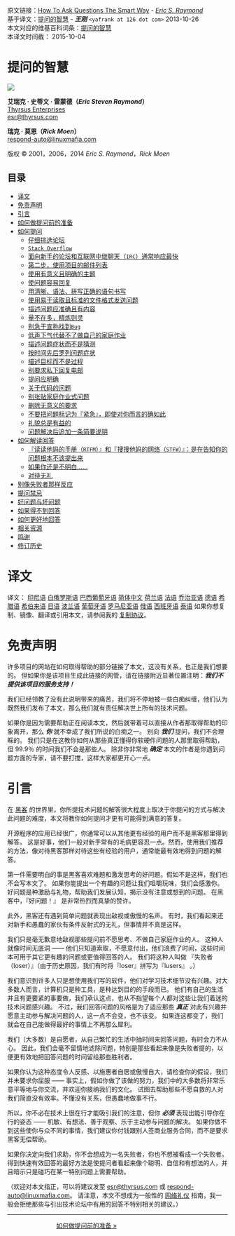 原文链接：[How To Ask Questions The Smart Way](http://www.catb.org/~esr/faqs/smart-questions.html) - [_Eric S. Raymond_](https://en.wikipedia.org/wiki/Eric_S._Raymond)  
基于译文：[提问的智慧](http://doc.zengrong.net/smart-questions/cn.html) - **_王刚_** `<yafrank at 126 dot com>` 2013-10-26  
本文对应的维基百科词条：[提问的智慧](https://zh.wikipedia.org/wiki/%E6%8F%90%E9%97%AE%E7%9A%84%E6%99%BA%E6%85%A7)  
本译文时间截： 2015-10-04

提问的智慧
====================

![](questions.jpg)

**艾瑞克 · 史蒂文 · 雷蒙德（_Eric Steven Raymond_）**  
[Thyrsus Enterprises](http://www.catb.org/~esr/)  
[esr@thyrsus.com](mailto:esr@thyrsus.com)

**瑞克 · 莫恩（_Rick Moen_）**  
[respond-auto@linuxmafia.com](mailto:respond-auto@linuxmafia.com)

版权 © 2001，2006，2014 _Eric S. Raymond_，_Rick Moen_

目录
----------------

- [译文](#译文) 
- [免责声明](#免责声明)
- [引言](#引言)
- [如何做提问前的准备](core.md#如何做提问前的准备)
- [如何提问](core.md#如何提问)
    - [仔细挑选论坛](core.md#仔细挑选论坛)
    - [`Stack Overflow`](core.md#stack-overflow)
    - [面向新手的论坛和互联网中继聊天（`IRC`）通常响应最快](core.md#面向新手的论坛和互联网中继聊天irc通常响应最快)
    - [第二步，使用项目的邮件列表](core.md#第二步使用项目的邮件列表)
    - [使用有意义且明确的主题](core.md#使用有意义且明确的主题)
    - [使问题容易回复](core.md#使问题容易回复)
    - [用清晰、语法、拼写正确的语句书写](core.md#用清晰语法拼写正确的语句书写)
    - [使用易于读取且标准的文件格式发送问题](core.md#使用易于读取且标准的文件格式发送问题)
    - [描述问题应准确且有内容](core.md#描述问题应准确且有内容)
    - [量不在多，精炼则灵](core.md#量不在多精炼则灵)
    - [别急于宣称找到`Bug`](core.md#别急于宣称找到bug)
    - [低声下气代替不了做自己的家庭作业](core.md#低声下气代替不了做自己的家庭作业)
    - [描述问题症状而不是猜测](core.md#描述问题症状而不是猜测)
    - [按时间先后罗列问题症状](core.md#按时间先后罗列问题症状)
    - [描述目标而不是过程](core.md#描述目标而不是过程)
    - [别要求私下回复电邮](core.md#别要求私下回复电邮)
    - [提问应明确](core.md#提问应明确)
    - [关于代码的问题](core.md#关于代码的问题)
    - [别张贴家庭作业式问题](core.md#别张贴家庭作业式问题)
    - [删除无意义的要求](core.md#删除无意义的要求)
    - [不要把问题标记为『紧急』，即使对你而言的确如此](core.md#不要把问题标记为紧急即使对你而言的确如此)
    - [礼貌总是有益的](core.md#礼貌总是有益的)
    - [问题解决后追加一条简要说明](core.md#问题解决后追加一条简要说明)
- [如何解读回答](core.md#如何解读回答)
    - [『读读他妈的手册（`RTFM`）』和『搜搜他妈的网络（`STFW`）』：是在告知你的问题根本不该提出来](core.md#读读他妈的手册rtfm和搜搜他妈的网络stfw是在告知你的问题根本不该提出来)
    - [如果你还是不明白……](core.md#如果你还是不明白)
    - [对待无礼](core.md#对待无礼)
- [别像失败者那样反应](others.md#别像失败者那样反应)
- [提问禁忌](others.md#提问禁忌)
- [好问题与坏问题](others.md#好问题与坏问题)
- [如果得不到回答](others.md#如果得不到回答)
- [如何更好地回答](others.md#如何更好地回答)
- [相关资源](the-end.md#相关资源)
- [鸣谢](the-end.md#鸣谢)
- [修订历史](the-end.md#修订历史)

译文
==================

译文：
[印尼语](http://bulsara.host.sk/index.php?p=2005)
[白俄罗斯语](http://www.fatcow.com/edu/smart-questions-by)
[巴西葡萄牙语](http://www.istf.com.br/perguntas/)
[简体中文](https://github.com/oldratlee/translations/blob/master/how-to-ask-questions-the-smart-way/README.md)
[荷兰语](http://docs.jaspervries.nl/smart-questions/)
[法语](http://www.gnurou.org/documents/smart-questions-fr.html)
[乔治亚语](http://maxo127.narod.ru/Geo/Articles/smart-questions_ge.html)
[德语](http://www.tty1.net/smart-questions_de.html)
[希腊语](http://www.dionyziz.com/howto-smart-questions-gr/)
[希伯来语](http://www.penguin.org.il/essays/smart-questions-he.html)
[日语](http://www.ranvis.com/articles/smart-questions.ja.html)
[波兰语](http://rtfm.killfile.pl/)
[葡萄牙语](http://www.celiojunior.com.br/comofazerperguntas.htm)
[罗马尼亚语](http://wiki.lug.ro/mediawiki/index.php/Cum_se_pun_%C3%AEntreb%C4%83ri_%C3%AEn_mod_inteligent)
[俄语](http://maddog.sitengine.ru/smart-question-ru.html)
[西班牙语](http://www.sindominio.net/ayuda/preguntas-inteligentes.html)
[泰语](http://wiki.opentle.org/Smart-questions)
如果你想复制、镜像、翻译或引用本文，请参阅我的 [复制协议](http://www.catb.org/~esr/copying.html)。

免责声明
==================

许多项目的网站在如何取得帮助的部分链接了本文，这没有关系，也正是我们想要的。
但如果你是该项目生成此链接的网管，请在链接附近显著位置注明：**_我们不提供该项目的服务支持！_**

我们已经领教了没有此说明带来的痛苦，我们将不停地被一些白痴纠缠，他们认为既然我们发布了本文，那么我们就有责任解决世上所有的技术问题。

如果你是因为需要帮助正在阅读本文，然后就带着可以直接从作者那取得帮助的印象离开，那么 **_你_** 就不幸成了我们所说的白痴之一。
别向 **_我们_** 提问，我们不会理睬的。 我们只是在这教你如何从那些真正懂得你软硬件问题的人那里取得帮助，但 99.9％ 的时间我们不会是那些人。
除非你非常地 **_确定_** 本文的作者是你遇到问题方面的专家，请不要打搅，这样大家都更开心一点。

引言
==================

在 [黑客](http://www.catb.org/~esr/faqs/hacker-howto.html) 的世界里，你所提技术问题的解答很大程度上取决于你提问的方式与解决此问题的难度，本文将教你如何提问才更有可能得到满意的答复。

开源程序的应用已经很广，你通常可以从其他更有经验的用户而不是黑客那里得到解答。
这是好事，他们一般对新手常有的毛病更容忍一点。然而，使用我们推荐的方法，像对待黑客那样对待这些有经验的用户，通常能最有效地得到问题的解答。

第一件需要明白的事是黑客喜欢难题和激发思考的好问题。假如不是这样，我们也不会写本文了。
如果你能提出一个有趣的问题让我们咀嚼玩味，我们会感激你。好问题是种激励与礼物，帮助我们发展认知，揭示没有注意或想到的问题。
在黑客中，『好问题！』 是非常热烈而真挚的赞许。

此外，黑客还有遇到简单问题就表现出敌视或傲慢的名声。
有时，我们看起来还对新手和愚蠢的家伙有条件反射式的无礼，但事情并不真是这样。

我们只是毫无歉意地敌视那些提问前不愿思考、不做自己家庭作业的人。
这种人就像时间无底洞 —— 他们只知道索取，不愿意付出，他们浪费了时间，这些时间本可用于其它更有趣的问题或更值得回答的人。
我们将这种人叫做 『失败者（loser）』（由于历史原因，我们有时将『loser』拼写为『lusers』 。）

我们意识到许多人只是想使用我们写的软件，他们对学习技术细节没有兴趣。对大多数人而言，计算机只是种工具，是种达到目的的手段而已。
他们有自己的生活并且有更要紧的事要做，我们承认这点，也从不指望每个人都对这些让我们着迷的技术问题感兴趣。
不过，我们回答问题的风格是为了适应那些 **_真正_** 对此有兴趣并愿意主动参与解决问题的人，这一点不会变，也不该变。
如果连这都变了，我们就会在自己能做得最好的事情上不再那么犀利。

我们（大多数）是自愿者，从自己繁忙的生活中抽时间来回答问题，有时会力不从心。
因此，我们会毫不留情地滤除问题，特别是那些看起来像是失败者提的，以便更有效地把回答问题的时间留给那些胜利者。

如果你认为这种态度令人反感、以施惠者自居或傲慢自大，请检查你的假设，我们并未要求你屈服 ——
事实上，假如你做了该做的努力，我们中的大多数将非常乐意平等地与你交流，并欢迎你接纳我们的文化。
试图去帮助那些不愿自救的人对我们简直没有效率。不懂没有关系，但愚蠢地做事不行。

所以，你不必在技术上很在行才能吸引我们的注意，但你 **_必须_** 表现出能引导你在行的姿态 —— 机敏、有想法、善于观察、乐于主动参与问题的解决。
如果你做不到这些使你与众不同的事情，我们建议你付钱跟别人签商业服务合同，而不是要求黑客无偿帮助。

如果你决定向我们求助，你不会想成为一名失败者，你也不想被看成一个失败者。
得到快速有效回答的最好方法是使提问者看起来像个聪明、自信和有想法的人，并且暗示只是碰巧在某一特别问题上需要帮助。

（欢迎对本文指正，可以将建议发至 [esr@thyrsus.com](mailto:esr@thyrsus.com) 或 [respond-auto@linuxmafia.com](mailto:esr@thyrsus.com)。
请注意，本文不想成为一般性的 [网络礼仪](http://www.ietf.org/rfc/rfc1855.txt) 指南，我一般会拒绝那些与引出技术论坛中有用的回答不特别相关的建议。）

-----------------

　　　　　　　　[如何做提问前的准备 »](core.md#如何做提问前的准备)
